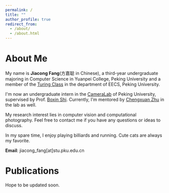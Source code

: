 ```yaml
---
permalink: /
title: ""
author_profile: true
redirect_from: 
  - /about/
  - /about.html
---
```

# About Me
My name is **Jiacong Fang**(方嘉聪 in Chinese), a third-year undergraduate majoring in Computer Science in Yuanpei College, Peking University and  a member of the [Turing Class](https://cfcs.pku.edu.cn/english/research/turing_program/introduction1/index.htm) in the department of EECS, Peking University.

I'm now an undergraduate intern in the [CameraLab](https://camera.pku.edu.cn) of Peking University, supervised by Prof. [Boxin Shi](https://ci.idm.pku.edu.cn). Currently, I'm mentored by [Chengxuan Zhu](https://freebutuselesssoul.github.io) in the lab as well.

My research interest lies in  computer vision and computational photography. Feel free to contact me if you have any questions or ideas to discuss.

In my spare time, I enjoy playing billiards and running. Cute cats are always my favorite.

**Email**: jiacong_fang[at]stu.pku.edu.cn

# Publications
Hope to be updated soon.
